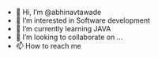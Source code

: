 - 👋 Hi, I’m @abhinavtawade
- 👀 I’m interested in Software development
- 🌱 I’m currently learning JAVA
- 💞️ I’m looking to collaborate on ...
- 📫 How to reach me 

<!---
abhinavtawade/abhinavtawade is a ✨ special ✨ repository because its `README.md` (this file) appears on your GitHub profile.
You can click the Preview link to take a look at your changes.
--->
